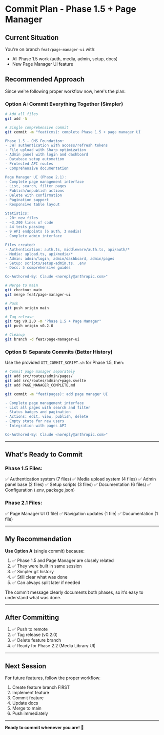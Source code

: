 # Commit Plan - Phase 1.5 + Page Manager

## Current Situation

You're on branch `feat/page-manager-ui` with:
- All Phase 1.5 work (auth, media, admin, setup, docs)
- New Page Manager UI feature

## Recommended Approach

Since we're following proper workflow now, here's the plan:

### Option A: Commit Everything Together (Simpler)

```bash
# Add all files
git add -A

# Single comprehensive commit
git commit -m "feat(cms): complete Phase 1.5 + page manager UI

Phase 1.5 - CMS Foundation:
- JWT authentication with access/refresh tokens
- File upload with Sharp optimization
- Admin panel with login and dashboard
- Database setup automation
- Protected API routes
- Comprehensive documentation

Page Manager UI (Phase 2.1):
- Complete page management interface
- List, search, filter pages
- Publish/unpublish actions
- Delete with confirmation
- Pagination support
- Responsive table layout

Statistics:
- 20+ new files
- ~3,200 lines of code
- 44 tests passing
- 9 API endpoints (6 auth, 3 media)
- Complete admin interface

Files created:
- Authentication: auth.ts, middleware/auth.ts, api/auth/*
- Media: upload.ts, api/media/*
- Admin: admin/login, admin/dashboard, admin/pages
- Setup: scripts/setup-admin.ts, .env
- Docs: 5 comprehensive guides

Co-Authored-By: Claude <noreply@anthropic.com>"

# Merge to main
git checkout main
git merge feat/page-manager-ui

# Push
git push origin main

# Tag release
git tag v0.2.0 -m "Phase 1.5 + Page Manager"
git push origin v0.2.0

# Cleanup
git branch -d feat/page-manager-ui
```

### Option B: Separate Commits (Better History)

Use the provided `GIT_COMMIT_SCRIPT.sh` for Phase 1.5, then:

```bash
# Commit page manager separately
git add src/routes/admin/pages/
git add src/routes/admin/+page.svelte
git add PAGE_MANAGER_COMPLETE.md

git commit -m "feat(pages): add page manager UI

- Complete page management interface
- List all pages with search and filter
- Status badges and pagination
- Actions: edit, view, publish, delete
- Empty state for new users
- Integration with pages API

Co-Authored-By: Claude <noreply@anthropic.com>"
```

---

## What's Ready to Commit

### Phase 1.5 Files:
✅ Authentication system (7 files)
✅ Media upload system (4 files)
✅ Admin panel base (2 files)
✅ Setup scripts (3 files)
✅ Documentation (6 files)
✅ Configuration (.env, package.json)

### Phase 2.1 Files:
✅ Page Manager UI (1 file)
✅ Navigation updates (1 file)
✅ Documentation (1 file)

---

## My Recommendation

**Use Option A** (single commit) because:
1. ✅ Phase 1.5 and Page Manager are closely related
2. ✅ They were built in same session
3. ✅ Simpler git history
4. ✅ Still clear what was done
5. ✅ Can always split later if needed

The commit message clearly documents both phases, so it's easy to understand what was done.

---

## After Committing

1. ✅ Push to remote
2. ✅ Tag release (v0.2.0)
3. ✅ Delete feature branch
4. ✅ Ready for Phase 2.2 (Media Library UI)

---

## Next Session

For future features, follow the proper workflow:
1. Create feature branch FIRST
2. Implement feature
3. Commit feature
4. Update docs
5. Merge to main
6. Push immediately

---

**Ready to commit whenever you are!** 🚀
